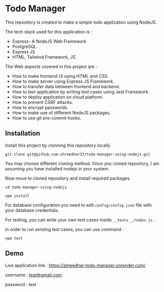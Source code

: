 # Todo Manager

This repository is created to make a simple todo application using NodeJS.

The tech stack used for this application is :

- Express- A NodeJS Web Framework
- PostgreSQL
- Express JS
- HTML, Tailwind Framework, JS

The Web aspects covered in this project are :

- How to make frontend UI using HTML and CSS.
- How to make server using Express JS Framework.
- How to transfer data between frontend and backend.
- How to test application by writing test cases using Jest Framework.
- How to deploy application on cloud platform.
- How to prevent CSRF attacks.
- How to encrypt passwords.
- How to make use of different NodeJS packages.
- How to use git pre-commit hooks.

## Installation

Install this project by clonning this repository locally

```
git clone git@github.com:shreedhar37/todo-manager-using-nodejs.git
```

You may choose different cloning method. Once you cloned repository, I am assuming you have installed nodejs in your system.

Now move to cloned repository and install required packages.

```
cd todo-manager-using-nodejs
```

```
npm install
```

For database configuration you need to edit `config/config.json` file with your database credentials.

For testing, you can write your own test cases inside `__tests__/todos.js` .

In order to run existing test cases, you can use command :

```
npm test
```

## Demo

Live application link : https://shreedhar-todo-manager.onrender.com/

username : test@gmail.com

password : test
